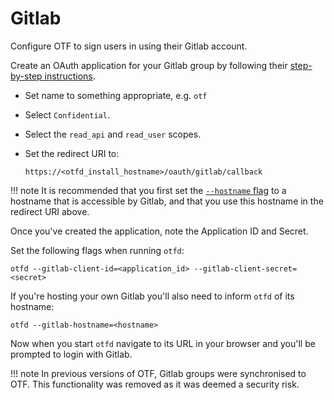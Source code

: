 # Gitlab

Configure OTF to sign users in using their Gitlab account.

Create an OAuth application for your Gitlab group by following their [step-by-step instructions](https://docs.gitlab.com/ee/integration/oauth_provider.html#group-owned-applications).

* Set name to something appropriate, e.g. `otf`
* Select `Confidential`.
* Select the `read_api` and `read_user` scopes.
* Set the redirect URI to:

    `https://<otfd_install_hostname>/oauth/gitlab/callback`

!!! note
    It is recommended that you first set the [`--hostname` flag](/config/flags#-hostname) to a hostname that is accessible by Gitlab, and that you use this hostname in the redirect URI above.

Once you've created the application, note the Application ID and Secret.

Set the following flags when running `otfd`:

```
otfd --gitlab-client-id=<application_id> --gitlab-client-secret=<secret>
```

If you're hosting your own Gitlab you'll also need to inform `otfd` of its hostname:

```
otfd --gitlab-hostname=<hostname>
```

Now when you start `otfd` navigate to its URL in your browser and you'll be prompted to login with Gitlab.

!!! note
    In previous versions of OTF, Gitlab groups were synchronised to OTF. This functionality was removed as it was deemed a security risk.
